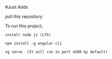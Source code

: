 #Just Adds

pull this repository

To run this project,
    
    install node js (LTS)
    
    npm install -g angular-cli

    ng serve  (It will run in port 4200 by default)